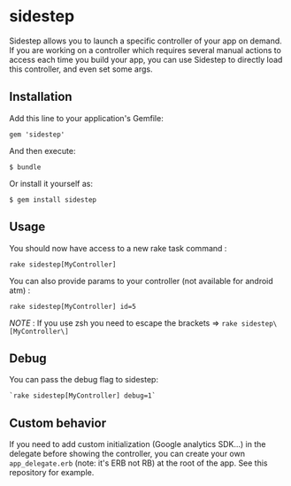 # sidestep

Sidestep allows you to launch a specific controller of your app on demand. If you are working on a controller which requires several manual actions to access each time you build your app, you can use Sidestep to directly load this controller, and even set some args.

## Installation

Add this line to your application's Gemfile:

    gem 'sidestep'

And then execute:

    $ bundle

Or install it yourself as:

    $ gem install sidestep

## Usage

You should now have access to a new rake task command :

    rake sidestep[MyController]

You can also provide params to your controller (not available for android atm) :

    rake sidestep[MyController] id=5

*NOTE* : If you use zsh you need to escape the brackets => `rake sidestep\[MyController\]`

## Debug

You can pass the debug flag to sidestep:

    `rake sidestep[MyController] debug=1`

## Custom behavior

If you need to add custom initialization (Google analytics SDK...) in the delegate before showing the controller, you can create your own `app_delegate.erb` (note: it's ERB not RB) at the root of the app. See this repository for example.
